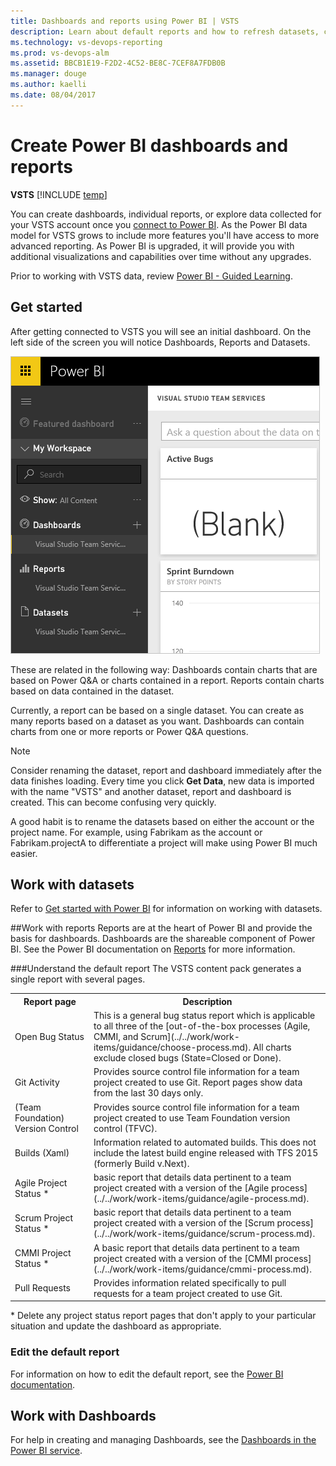 ```yaml
---
title: Dashboards and reports using Power BI | VSTS
description: Learn about default reports and how to refresh datasets, create reports and dashboards from Visual Studio Team Services (VSTS) data using Power BI  
ms.technology: vs-devops-reporting
ms.prod: vs-devops-alm
ms.assetid: BBCB1E19-F2D2-4C52-BE8C-7CEF8A7FDB0B  
ms.manager: douge
ms.author: kaelli
ms.date: 08/04/2017
---
```



# Create Power BI dashboards and reports 
**VSTS**
[!INCLUDE [temp](../_shared/content-pack-deprecation.md)]

You can create dashboards, individual reports, or explore data collected for your VSTS account once you [connect to Power BI](connect-vso-pbi-vs.md). As the Power BI data model for VSTS grows to include more features you'll have access to more advanced reporting. As Power BI is upgraded, it will provide you with additional visualizations and capabilities over time without any upgrades.

Prior to working with VSTS data, review [Power BI - Guided Learning](https://powerbi.microsoft.com/en-us/guided-learning/).

## Get started
After getting connected to VSTS you will see an initial dashboard. On the left side of the screen you will notice Dashboards, Reports and Datasets.

![Dashboards, Reports and Datasets](_img/vs-team-services-power-bi-opened.png)

These are related in the following way: Dashboards contain charts that are based on Power Q&A or charts contained in a report. Reports contain charts based on data contained in the dataset.

Currently, a report can be based on a single dataset. You can create as many reports based on a dataset as you want. Dashboards can contain charts from one or more reports or Power Q&A questions.

> [!NOTE]  
> Consider renaming the dataset, report and dashboard immediately after the data finishes loading. Every time you click **Get Data**, new data is imported with the name "VSTS"  and another dataset, report and dashboard is created. This can become confusing very quickly.
> 
> A good habit is to rename the datasets based on either the account or the project name. For example, using Fabrikam as the account or Fabrikam.projectA to differentiate a project will make using Power BI much easier.  



## Work with datasets
Refer to [Get started with Power BI](https://powerbi.microsoft.com/documentation/powerbi-service-get-started) for information on working with datasets. 

##Work with reports
Reports are at the heart of Power BI and provide the basis for dashboards. Dashboards are the shareable component of Power BI. See the Power BI documentation on [Reports](https://powerbi.microsoft.com/en-us/documentation/powerbi-service-reports/) for more information.

###Understand the default report
The VSTS content pack generates a single report with several pages. 

<table width="100%">
<tr>
<th width="25%">Report page</th>
<th width="75%">Description</th>
</tr>
<tr>
<td>Open Bug Status</td>
<td>This is a general bug status report which is applicable to all three of the [out-of-the-box processes (Agile, CMMI, and Scrum](../../work/work-items/guidance/choose-process.md). All charts exclude closed bugs (State=Closed or Done). </td>
</tr>
<tr>
<td>Git Activity</td>
<td>Provides source control file information for a team project created to use Git. Report pages show data from the last 30 days only.</td>
</tr>
<tr>
<td>(Team Foundation) Version Control</td>
<td>Provides source control file information  for a team project created to use Team Foundation version control (TFVC).  </td>
</tr>
<tr>
<td>Builds (Xaml)</td>
<td>Information related to automated builds. This does not include the latest build engine released with TFS 2015 (formerly Build v.Next).</td>
</tr>
<tr>
<td>Agile Project Status &#42; </td>
<td> basic report that details data pertinent to a team project created with a version of the [Agile process](../../work/work-items/guidance/agile-process.md). </td>
</tr>
<tr>
<td>Scrum Project Status &#42; </td>
<td> basic report that details data pertinent to a team project created with a version of the [Scrum process](../../work/work-items/guidance/scrum-process.md). </td>
</tr>
<tr>
<td>CMMI Project Status &#42; </td>
<td>A basic report that details data pertinent to a team project created with a version of the [CMMI process](../../work/work-items/guidance/cmmi-process.md). </td>
</tr>
<tr>
<td>Pull Requests</td>
<td>Provides information related specifically to pull requests for a team project created to use Git.</td>
</tr>
</table>

 &#42;  Delete any project status report pages that don't apply to your particular situation and update the dashboard as appropriate.

### Edit the default report
For information on how to edit the default report, see the [Power BI documentation](https://powerbi.microsoft.com/en-us/documentation/powerbi-service-the-report-editor-take-a-tour/).

## Work with Dashboards
For help in creating and managing Dashboards, see the [Dashboards in the Power BI service](https://powerbi.microsoft.com/en-us/documentation/powerbi-service-dashboards/).
